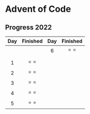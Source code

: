 # Advent of Code

## Progress 2022

| Day | Finished | Day | Finished |
|:--:|:--------:|:--:|:--------:|
| | | 6 | ⭐ ⭐ |
| | |
| 1 | ⭐ ⭐ |
| 2 | ⭐ ⭐ |
| 3 | ⭐ ⭐ |
| 4 | ⭐ ⭐ |
| 5 | ⭐ ⭐ |
